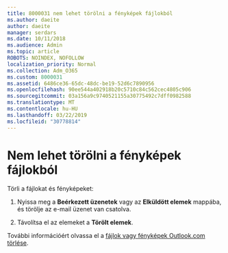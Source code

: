 ```yaml
---
title: 8000031 nem lehet törölni a fényképek fájlokból
ms.author: daeite
author: daeite
manager: serdars
ms.date: 10/11/2018
ms.audience: Admin
ms.topic: article
ROBOTS: NOINDEX, NOFOLLOW
localization_priority: Normal
ms.collection: Adm_O365
ms.custom: 8000031
ms.assetid: 6486ce36-65dc-48dc-be19-52d6c7890956
ms.openlocfilehash: 90ee544a402918b20c5710c84c562cec4805c906
ms.sourcegitcommit: 03a156a9c9740521155a30775492c7dff0982588
ms.translationtype: MT
ms.contentlocale: hu-HU
ms.lasthandoff: 03/22/2019
ms.locfileid: "30778814"
---
```

# <a name="unable-to-delete-photos-from-files"></a>Nem lehet törölni a fényképek fájlokból

Törli a fájlokat és fényképeket:
  
1. Nyissa meg a **Beérkezett üzenetek** vagy az **Elküldött elemek** mappába, és törölje az e-mail üzenet van csatolva. 
    
2. Távolítsa el az elemeket a **Törölt elemek**. 
    
További információért olvassa el a [fájlok vagy fényképek Outlook.com törlése](https://support.office.com/article/bae0531f-040f-4c42-90b9-786ca718c16d.aspx).
  

